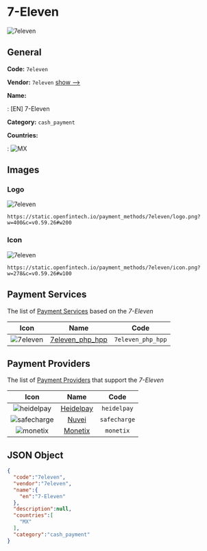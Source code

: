 
# 7-Eleven 
![7eleven](https://static.openfintech.io/payment_methods/7eleven/logo.png?w=400&c=v0.59.26#w200)  

## General 
**Code:** `7eleven` 
 
**Vendor:** `7eleven` [show -->](/vendors/7eleven/) 
 
**Name:** 
 
:	[EN] 7-Eleven 
 
**Category:** `cash_payment` 
 
**Countries:** 
 
:	![MX](https://cdnjs.cloudflare.com/ajax/libs/flag-icon-css/3.3.0/flags/4x3/mx.svg#w24)  

## Images 

### Logo 
![7eleven](https://static.openfintech.io/payment_methods/7eleven/logo.png?w=400&c=v0.59.26#w200)  

```
https://static.openfintech.io/payment_methods/7eleven/logo.png?w=400&c=v0.59.26#w200
```  

### Icon 
![7eleven](https://static.openfintech.io/payment_methods/7eleven/icon.png?w=278&c=v0.59.26#w100)  

```
https://static.openfintech.io/payment_methods/7eleven/icon.png?w=278&c=v0.59.26#w100
```  

## Payment Services 
 
The list of [Payment Services](/payment-services/) based on the _7-Eleven_ 

|Icon|Name|Code| 
|:---:|:---:|:---:| 
|![7eleven](https://static.openfintech.io/payment_methods/7eleven/icon.png?w=278&c=v0.59.26#w100) |[7eleven_php_hpp](/payment-services/7eleven_php_hpp/)|`7eleven_php_hpp`| 
 

## Payment Providers 
 
The list of [Payment Providers](/payment-providers/) that support the _7-Eleven_ 

|Icon|Name|Code| 
|:---:|:---:|:---:| 
|![heidelpay](https://static.openfintech.io/payment_providers/heidelpay/icon.png?w=278&c=v0.59.26#w100) |[Heidelpay](/payment-providers/heidelpay/)|`heidelpay`| 
|![safecharge](https://static.openfintech.io/payment_providers/safecharge/icon.svg?w=278&c=v0.59.26#w100) |[Nuvei](/payment-providers/safecharge/)|`safecharge`| 
|![monetix](https://static.openfintech.io/payment_providers/monetix/icon.png?w=278&c=v0.59.26#w100) |[Monetix](/payment-providers/monetix/)|`monetix`| 
 

## JSON Object 

```json
{
  "code":"7eleven",
  "vendor":"7eleven",
  "name":{
    "en":"7-Eleven"
  },
  "description":null,
  "countries":[
    "MX"
  ],
  "category":"cash_payment"
}
```  
